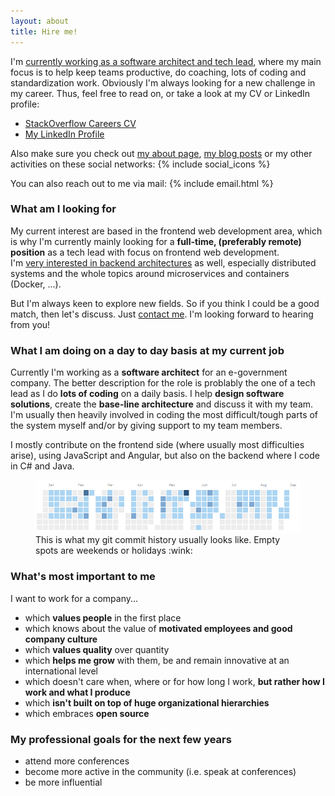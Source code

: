 ```yaml
---
layout: about
title: Hire me!
---
```


I'm [currently working as a software architect and tech lead](https://github.com/juristr/juristr.github.com/blob/master/about), where my main focus is to help keep teams productive, do coaching, lots of coding and standardization work. Obviously I'm always looking for a new challenge in my career. Thus, feel free to read on, or take a look at my CV or LinkedIn profile:

- <a href="http://stackoverflow.com/cv/juri" target="_blank">StackOverflow Careers CV</a>
- <a href="https://it.linkedin.com/in/juristr" target="_blank">My LinkedIn Profile</a>

Also make sure you check out [my about page](/about), [my blog posts](/blog) or my other activities on these social networks: {% include social_icons %}

You can also reach out to me via mail: {% include email.html %}

### What am I looking for

My current interest are based in the frontend web development area, which is why I'm currently mainly looking for a **full-time, (preferably remote) position** as a tech lead with focus on frontend web development.  
I'm [very interested in backend architectures](/about#interests) as well, especially distributed systems and the whole topics around microservices and containers (Docker, ...).

But I'm always keen to explore new fields. So if you think I could be a good match, then let's discuss. Just [contact me](/about#contact). I'm looking forward to hearing from you!

### What I am doing on a day to day basis at my current job

Currently I'm working as a **software architect** for an e-government company. The better description for the role is problably the one of a tech lead as I do **lots of coding** on a daily basis. I help **design software solutions**, create the **base-line architecture** and discuss it with my team. I'm usually then heavily involved in coding the most difficult/tough parts of the system myself and/or by giving support to my team members.

I mostly contribute on the frontend side (where usually most difficulties arise), using JavaScript and Angular, but also on the backend where I code in C# and Java.

<figure>
  <img src="/about/imgs/git-commit-history.png">
  <figcaption>This is what my git commit history usually looks like. Empty spots are weekends or holidays :wink:</figcaption>
</figure>

### What's most important to me

I want to work for a company...

- which **values people** in the first place
- which knows about the value of **motivated employees and good company culture**
- which **values quality** over quantity
- which **helps me grow** with them, be and remain innovative at an international level
- which doesn't care when, where or for how long I work, **but rather how I work and what I produce**
- which **isn't built on top of huge organizational hierarchies**
- which embraces **open source**

### My professional goals for the next few years

- attend more conferences
- become more active in the community (i.e. speak at conferences)
- be more influential

